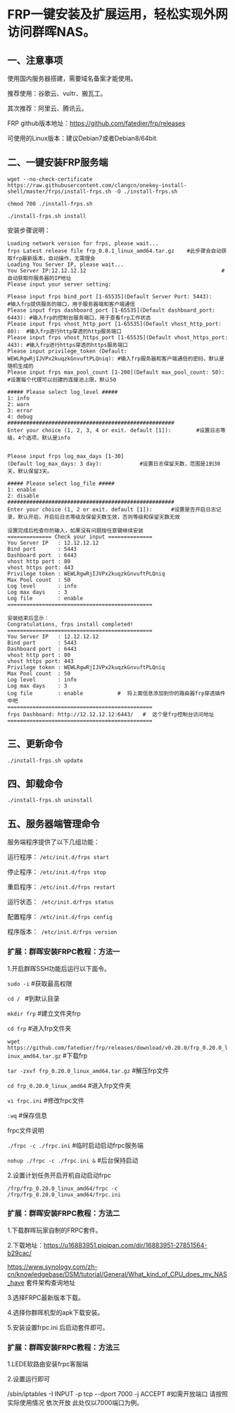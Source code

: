 FRP一键安装及扩展运用，轻松实现外网访问群晖NAS。
===========
## 一、注意事项

使用国内服务器搭建，需要域名备案才能使用。

推荐使用：谷歌云、vultr、搬瓦工。

其次推荐：阿里云、腾讯云。

FRP github版本地址：https://github.com/fatedier/frp/releases

可使用的Linux版本：建议Debian7或者Debian8/64bit.

## 二、一键安装FRP服务端

```
wget --no-check-certificate https://raw.githubusercontent.com/clangcn/onekey-install-shell/master/frps/install-frps.sh -O ./install-frps.sh

chmod 700 ./install-frps.sh

./install-frps.sh install

```

安装步骤说明：
```
Loading network version for frps, please wait...
frps Latest release file frp_0.8.1_linux_amd64.tar.gz    #此步骤会自动获取frp最新版本，自动操作，无需理会
Loading You Server IP, please wait...
You Server IP:12.12.12.12                                           #自动获取你服务器的IP地址
Please input your server setting:

Please input frps bind_port [1-65535](Default Server Port: 5443):      #输入frp提供服务的端口，用于服务器端和客户端通信
Please input frps dashboard_port [1-65535](Default dashboard_port: 6443): #输入frp的控制台服务端口，用于查看frp工作状态
Please input frps vhost_http_port [1-65535](Default vhost_http_port: 80):  #输入frp进行http穿透的http服务端口
Please input frps vhost_https_port [1-65535](Default vhost_https_port: 443): #输入frp进行https穿透的https服务端口
Please input privilege_token (Default: WEWLRgwRjIJVPx2kuqzkGnvuftPLQniq): #输入frp服务器和客户端通信的密码，默认是随机生成的
Please input frps max_pool_count [1-200](Default max_pool_count: 50):     #设置每个代理可以创建的连接池上限，默认50

##### Please select log_level #####
1: info
2: warn
3: error
4: debug
#####################################################
Enter your choice (1, 2, 3, 4 or exit. default [1]):        #设置日志等级，4个选项，默认是info


Please input frps log_max_days [1-30]
(Default log_max_days: 3 day):            #设置日志保留天数，范围是1到30天，默认保留3天。

##### Please select log_file #####
1: enable
2: disable
#####################################################
Enter your choice (1, 2 or exit. default [1]):      #设置是否开启日志记录，默认开启，开启后日志等级及保留天数生效，否则等级和保留天数无效

设置完成后检查你的输入，如果没有问题按任意键继续安装
============== Check your input ==============
You Server IP   : 12.12.12.12
Bind port       : 5443
Dashboard port  : 6443
vhost http port : 80
vhost https port: 443
Privilege token : WEWLRgwRjIJVPx2kuqzkGnvuftPLQniq
Max Pool count  : 50
Log level       : info
Log max days    : 3
Log file        : enable
==============================================

安装结束后显示：
Congratulations, frps install completed!
==============================================
You Server IP   : 12.12.12.12
Bind port       : 5443
Dashboard port  : 6443
vhost http port : 80
vhost https port: 443
Privilege token : WEWLRgwRjIJVPx2kuqzkGnvuftPLQniq
Max Pool count  : 50
Log level       : info
Log max days    : 3
Log file        : enable           #  将上面信息添加到你的路由器frp穿透插件中吧
==============================================
frps Dashboard: http://12.12.12.12:6443/   #  这个是frp控制台访问地址
==============================================
```

## 三、更新命令
```
./install-frps.sh update
```
## 四、卸载命令
```
./install-frps.sh uninstall
```
## 五、服务器端管理命令

服务端程序提供了以下几组功能：

运行程序： ```/etc/init.d/frps start ``` 

停止程序： ```/etc/init.d/frps stop```

重启程序： ```/etc/init.d/frps restart```

运行状态：``` /etc/init.d/frps status```

配置程序： ```/etc/init.d/frps config```

程序版本：``` /etc/init.d/frps version```

### 扩展：群晖安装FRPC教程：方法一

1.开启群晖SSH功能后运行以下面令。

```sudo -i```         #获取最高权限

```cd / ```             #到默认目录

```mkdir frp```         #建立文件夹frp

```cd frp```            #进入frp文件夹

```wget https://github.com/fatedier/frp/releases/download/v0.20.0/frp_0.20.0_linux_amd64.tar.gz```    #下载frp

```tar -zxvf frp_0.20.0_linux_amd64.tar.gz```   #解压frp文件

```cd frp_0.20.0_linux_amd64``` #进入frp文件夹

```vi frpc.ini``` #修改frpc文件

```:wq``` #保存信息

frpc文件说明 

```./frpc -c ./frpc.ini``` #临时启动启动frpc服务端

```nohup ./frpc -c ./frpc.ini &``` #后台保持启动

2.设置计划任务开启开机自动启动frpc
```
/frp/frp_0.20.0_linux_amd64/frpc -c /frp/frp_0.20.0_linux_amd64/frpc.ini
```

### 扩展：群晖安装FRPC教程：方法二

1.下载群晖玩家自制的FRPC套件。

2.下载地址：https://u16883951.pipipan.com/dir/16883951-27851564-b29cac/

 https://www.synology.com/zh-cn/knowledgebase/DSM/tutorial/General/What_kind_of_CPU_does_my_NAS_have 套件架构查询地址
  
3.选择FRPC最新版本下载。

4.选择你群晖机型的apk下载安装。

5.安装设置frpc.ini 后启动套件即可。

### 扩展：群晖安装FRPC教程：方法三

1.LEDE软路由安装frpc客服端

2.设置运行即可

/sbin/iptables -I INPUT -p tcp --dport 7000 -j ACCEPT 
#如需开放端口 请按照实际使用情况 依次开放 此处仅以7000端口为例。

